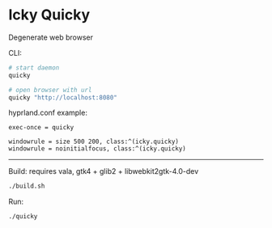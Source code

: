 # Icky Quicky

Degenerate web browser

CLI:

```sh
# start daemon
quicky

# open browser with url
quicky "http://localhost:8080"
```

hyprland.conf example:

```hyprlang
exec-once = quicky

windowrule = size 500 200, class:^(icky.quicky)
windowrule = noinitialfocus, class:^(icky.quicky)
```

---

Build: requires vala, gtk4 + glib2 + libwebkit2gtk-4.0-dev

```sh
./build.sh
```

Run:

```sh
./quicky
```
